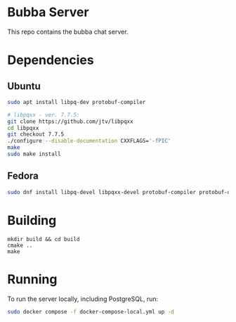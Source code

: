 # Bubba Server

This repo contains the bubba chat server.

# Dependencies

## Ubuntu

```bash
sudo apt install libpq-dev protobuf-compiler
```

```bash
# libpqxx - ver. 7.7.5:
git clone https://github.com/jtv/libpqxx
cd libpqxx
git checkout 7.7.5
./configure --disable-documentation CXXFLAGS='-fPIC'
make
sudo make install
```

## Fedora

```bash
sudo dnf install libpq-devel libpqxx-devel protobuf-compiler protobuf-devel
```

# Building

```
mkdir build && cd build
cmake ..
make
```

# Running

To run the server locally, including PostgreSQL, run:

```bash
sudo docker compose -f docker-compose-local.yml up -d
```
